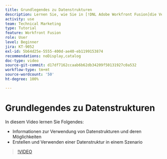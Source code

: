 ```yaml
---
title: Grundlegendes zu Datenstrukturen
description: Lernen Sie, wie Sie in [!DNL Adobe Workfront Fusion]die Verwendung und die Möglichkeiten von Datenstrukturen verstehen und eine Datenstruktur innerhalb eines Szenarios erstellen und verwenden.
activity: use
team: Technical Marketing
type: Tutorial
feature: Workfront Fusion
role: User
level: Beginner
jira: KT-9052
exl-id: 5b64d25e-5555-400d-ae40-eb1199153874
recommendations: noDisplay,catalog
doc-type: video
source-git-commit: d17df7162ccaab6b62db34209f50131927c0a532
workflow-type: tm+mt
source-wordcount: '50'
ht-degree: 100%

---
```


# Grundlegendes zu Datenstrukturen

In diesem Video lernen Sie Folgendes:

* Informationen zur Verwendung von Datenstrukturen und deren Möglichkeiten
* Erstellen und Verwenden einer Datenstruktur in einem Szenario

>[!VIDEO](https://video.tv.adobe.com/v/335293/?quality=12&learn=on&enablevpops)
